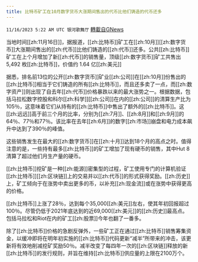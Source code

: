 ```yaml
---
title: 比特币矿工在10月数字货币大涨期间售出的代币比他们铸造的代币还多
---
```

`11/16/2023 5:22 AM UTC 银河歌舞厅` [轉載自GNews](https://gnews.org/articles/1982251)

当地时间[[zh:11月16日]]，据报道，[[zh:比特币]]矿工在[[zh:10月]][[zh:数字货币]]大涨期间售出的[[zh:代币]]比他们铸造的[[zh:代币]]还多。公共[[zh:比特币]]矿工在上个月增加了新[[zh:代币]]的销售量，顶级[[zh:数字货币]]矿工共售出 5,492 枚[[zh:比特币]]，价值约 1.64 亿[[zh:美元]]

据悉，排名前13位的公开[[zh:数字货币]]矿业[[zh:公司]]在[[zh:10月]]份售出的[[zh:比特币]]相当于它们铸造的所有[[zh:比特币]]，而且还多卖了一点，而[[zh:数字资产]]则出现了自去年[[zh:代币]]价格暴跌以来的最大涨势之一。根据数据，包括马拉松数字控股和科尔[[zh:科学]][[zh:公司]]在内的[[zh:公司]]的清算生产比为105％，这意味着它们从持有的[[zh:比特币]]中售出了额外的[[zh:比特币]]。这[[zh:远远]]高于前三个月的比率，分别为[[zh:7月]]、[[zh:8月]]和[[zh:9月]]的64％、77％和77％。该比率在去年[[zh:6月]]的数字[[zh:市场]]崩盘和电力成本飙升中达到了390％的峰值。

这些销售发生在最大的[[zh:数字货币]]在[[zh:十月]]达到18个月的高点之时。值得注意的是，一些持有最多[[zh:比特币]]的矿工增加了现有硬币的销售，其中Hut 8清算了超过他们月生产量的硬币。

[[zh:比特币]]挖矿是一种[[zh:能源]]密集型的过程，矿工使用专门的计算机验证[[zh:比特币]][[zh:区块链]]上的交易并以[[zh:代币]]的形式获得奖励。[[zh:历史]]上，矿工倾向于在涨势中卖出更多的币，以补充[[zh:现金流]]或在涨势中获得更高的价格。

[[zh:比特币]]上涨了28％，达到每个35,000[[zh:美元]]左右，使其年初回报超过100％。尽管仍低于2021年底达到的近69,000[[zh:美元]]的[[zh:历史]]最高点。包括马拉松和Riot在内的矿工[[zh:股票]]今年也翻了一番多。

除了[[zh:比特币]]价格的急剧反弹外，一些矿工正在通过[[zh:比特币]]销售筹集资金，以缓冲即将在明年初实施的[[zh:比特币]]代码更新“减半”所带来的冲击，该更新将有效地削减挖矿奖励50％。减半改变了每四年一次的[[zh:区块链]]释放的新[[zh:比特币]]的发行规则，并旨在维持[[zh:比特币]]供应量的上限在2100万个。

